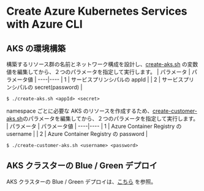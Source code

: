 # Create Azure Kubernetes Services with Azure CLI

## AKS の環境構築
構築するリソース群の名前とネットワーク構成を設計し、[create-aks.sh](./create-aks.sh) の変数値を編集してから、２つのパラメータを指定して実行します。
| パラメータ | パラメータ値 |
----|---- 
| 1 | サービスプリンシパルの appId |
| 2 | サービスプリンシパルの secret(password) |

```shell-session
$ ./create-aks.sh <appId> <secret>
```

namespace ごとに必要な AKS のリソースを作成するため、[create-customer-aks.sh](./create-customer-aks.sh)のパラメータを編集してから、２つのパラメータを指定して実行します。
| パラメータ | パラメータ値 |
----|---- 
| 1 | Azure Container Registry の username |
| 2 | Azure Container Registry の password |

```shell-session
$ ./create-customer-aks.sh <username> <password>
```

## AKS クラスターの Blue / Green デプロイ
AKS クラスターの Blue / Green デプロイは、[こちら](./blue-green/README.md) を参照。